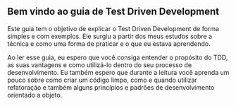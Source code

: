 ## Bem vindo ao guia de Test Driven Development

Este guia tem o objetivo de explicar o Test Driven Development de forma simples e com exemplos. Ele surgiu a partir dos meus estudos sobre a técnica e como uma forma de praticar e o que eu estava aprendendo. 

Ao ler esse guia, eu espero que você consiga entender o propósito do TDD, as suas vantagens e como utilizá-lo dentro do seu processo de desenvolvimento. Eu também espero que durante a leitura você aprenda um pouco sobre como criar um código limpo, como e quando utilizar refatoração e também alguns princípios e padrões de desenvolvimento orientado a objeto.
